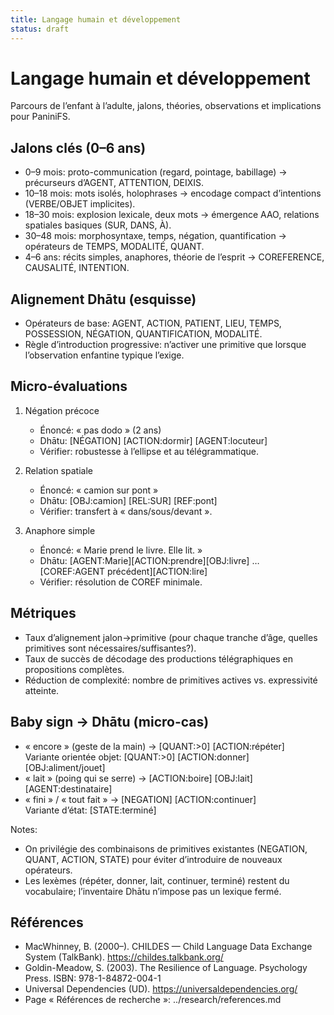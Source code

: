 ```yaml
---
title: Langage humain et développement
status: draft
---
```


# Langage humain et développement

Parcours de l’enfant à l’adulte, jalons, théories, observations et implications pour PaniniFS.

## Jalons clés (0–6 ans)

- 0–9 mois: proto-communication (regard, pointage, babillage) → précurseurs d’AGENT, ATTENTION, DEIXIS.
- 10–18 mois: mots isolés, holophrases → encodage compact d’intentions (VERBE/OBJET implicites).
- 18–30 mois: explosion lexicale, deux mots → émergence AAO, relations spatiales basiques (SUR, DANS, À).
- 30–48 mois: morphosyntaxe, temps, négation, quantification → opérateurs de TEMPS, MODALITÉ, QUANT.
- 4–6 ans: récits simples, anaphores, théorie de l’esprit → COREFERENCE, CAUSALITÉ, INTENTION.

## Alignement Dhātu (esquisse)

- Opérateurs de base: AGENT, ACTION, PATIENT, LIEU, TEMPS, POSSESSION, NÉGATION, QUANTIFICATION, MODALITÉ.
- Règle d’introduction progressive: n’activer une primitive que lorsque l’observation enfantine typique l’exige.

## Micro-évaluations

1) Négation précoce
	- Énoncé: « pas dodo » (2 ans)
	- Dhātu: [NÉGATION] [ACTION:dormir] [AGENT:locuteur]
	- Vérifier: robustesse à l’ellipse et au télégrammatique.

2) Relation spatiale
	- Énoncé: « camion sur pont »
	- Dhātu: [OBJ:camion] [REL:SUR] [REF:pont]
	- Vérifier: transfert à « dans/sous/devant ».

3) Anaphore simple
	- Énoncé: « Marie prend le livre. Elle lit. »
	- Dhātu: [AGENT:Marie][ACTION:prendre][OBJ:livre] … [COREF:AGENT précédent][ACTION:lire]
	- Vérifier: résolution de COREF minimale.

## Métriques

- Taux d’alignement jalon→primitive (pour chaque tranche d’âge, quelles primitives sont nécessaires/suffisantes?).
- Taux de succès de décodage des productions télégraphiques en propositions complètes.
- Réduction de complexité: nombre de primitives actives vs. expressivité atteinte.

## Baby sign → Dhātu (micro-cas)

- « encore » (geste de la main) → [QUANT:>0] [ACTION:répéter]  
	Variante orientée objet: [QUANT:>0] [ACTION:donner] [OBJ:aliment/jouet]
- « lait » (poing qui se serre) → [ACTION:boire] [OBJ:lait] [AGENT:destinataire]
- « fini » / « tout fait » → [NEGATION] [ACTION:continuer]  
	Variante d’état: [STATE:terminé]

Notes:
- On privilégie des combinaisons de primitives existantes (NEGATION, QUANT, ACTION, STATE) pour éviter d’introduire de nouveaux opérateurs.
- Les lexèmes (répéter, donner, lait, continuer, terminé) restent du vocabulaire; l’inventaire Dhātu n’impose pas un lexique fermé.

## Références

- MacWhinney, B. (2000–). CHILDES — Child Language Data Exchange System (TalkBank). https://childes.talkbank.org/
- Goldin-Meadow, S. (2003). The Resilience of Language. Psychology Press. ISBN: 978-1-84872-004-1
- Universal Dependencies (UD). https://universaldependencies.org/
- Page « Références de recherche »: ../research/references.md
